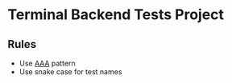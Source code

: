 # Terminal Backend Tests Project
## Rules
- Use [AAA](https://learn.microsoft.com/en-us/visualstudio/test/unit-test-basics?view=vs-2022#code-try-1) pattern
- Use snake case for test names